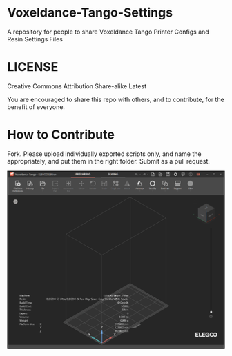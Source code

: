 # Voxeldance-Tango-Settings
A repository for people to share Voxeldance Tango Printer Configs and Resin Settings Files

# LICENSE

Creative Commons Attribution Share-alike Latest

You are encouraged to share this repo with others, and to contribute, for the benefit of everyone.

# How to Contribute

Fork. Please upload individually exported scripts only, and name the appropriately, and put them in the right folder.  Submit as a pull request.

![Example](VoxeldanceTangoDemo.gif)
